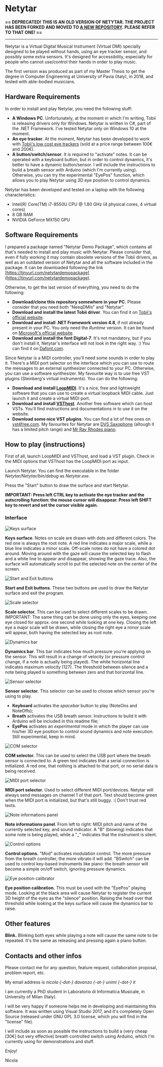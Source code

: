 # Netytar

**== DEPRECATED! THIS IS AN OLD VERSION OF NETYTAR. THE PROJECT HAS BEEN FORKED AND MOVED TO [A NEW REPOSITORY](https://github.com/LIMUNIMI/Netytar). PLEASE REFER TO THAT ONE! ==**

---

Netytar is a Virtual Digital Musical Instrument (Virtual DMI) specially designed to be played without hands, using an eye tracker sensor, and possibly some extra sensors. It's designed for accessibility, especially for people who cannot use/control their hands in order to play music.

The first version was produced as part of my Master Thesis to get the degree in Computer Engineering at University of Pavia (Italy), in 2018, and tested with able-bodied musicians.

## Hardware Requirements

In order to install and play Netytar, you need the following stuff:

* **A Windows PC**. Unfortunately, at the moment in which I'm writing, Tobii is releasing drivers only for Windows. Netytar is written in C#, part of the .NET Framework. I've tested Netytar only on Windows 10 at the moment.
* **An eye tracker**. At the moment, Netytar has been developed to work with [Tobii's low cost eye trackers](https://gaming.tobii.com/products/peripherals/) (sold at a price range between 100€ and 200€).
* **A button/switch/sensor**. It is required to "activate" notes. It can be operated with a keyboard button, but in order to control dynamics, it's better to have a dynamic button/sensor. I will include the instructions to build a breath sensor with Arduino (which I'm currently using). Otherwise, you can try the experimental "EyePos" function, which allows you to play Netytar using 3D eye position to control dynamics.

Netytar has been developed and tested on a laptop with the following characteristics:

* Intel(R) Core(TM) i7-8550U CPU @ 1.80 GHz (4 physical cores, 4 virtual cores)
* 8 GB RAM
* NVIDIA GeForce MX150 GPU

## Software Requirements

I prepared a package named "Netytar Demo Package", which contains all that's needed to install and play music with Netytar. Please consider that, even if fully working it may contain obsolete versions of the Tobii drivers, as well as an outdated version of Netytar and all the software included in the package. It can be downloaded following the link [https://tinyurl.com/netytardemopackage](https://tinyurl.com/netytardemopackage). 

Otherwise, to get the last version of everything, you need to do the following:

* **Download/clone this repository somewhere in your PC.** Please consider that you need both "NeeqDMIs" and "Netytar".
* **Download and install the latest Tobii driver**. You can find it on [Tobii's official website](https://gaming.tobii.com/getstarted/).
* **Download and install .NET Framework version 4.8**, if not already present in your PC. You only need the *Runtime* version. It can be found on [Microsoft's official website](https://dotnet.microsoft.com/download/dotnet-framework/net48).
* **Download and install the font Digital-7**. It's not mandatory, but if you don't install it, Netytar's interface will not look in the right way. :) You can find it on [Dafont.com](https://www.dafont.com/digital-7.font).

Since Netytar is a MIDI controller, you'll need some sounds in order to play it. There's a MIDI port selector on the interface which you can use to route the messages to an external synthesizer connected to your PC. Otherwise, you can use a software synthesizer. My favourite way is to use free VST plugins (Steinberg's virtual instruments). You can do the following:

* **Download and install [LoopMIDI](https://www.tobias-erichsen.de/software/loopmidi.html)**. It's a nice, free and lightweight software that you can use to create a virtual loopback MIDI cable. Just launch it and create a virtual MIDI port.
* **Download and install [VSThost](http://hermannseib.com/english/vsthost.htm)**. Another free software which can host VSTs. You'll find instructions and documentations in to use it on the website.
* **Download some nice VST plugins**. You can find a lot of free ones on [vst4free.com](http://www.vst4free.com/). My favourites for Netytar are [DVS Saxophone](http://www.vst4free.com/free_vst.php?id=187) (altough it has a limited pitch range) and [Mr Ray Rhodes piano](http://www.vst4free.com/free_vst.php?id=273).

## How to play (instructions)

First of all, launch LoopMIDI and VSThost, and load a VST plugin. Check in the MIDI options that VSThost has the LoopMIDI port as input.

Launch Netytar. You can find the executable in the folder *Netytar/Netytar/bin/debug* as *Netytar.exe*.

Press the "Start" button to draw the surface and start Netytar.

__**IMPORTANT: Press left CTRL key to activate the eye tracker and the autscrolling function: the mouse cursor will disappear. Press left SHIFT key to revert and set the cursor visible again.**__

### Interface

![Keys surface](https://raw.githubusercontent.com/Neeqstock/Netytar/master/Images/rm_surface.png) 

**Keys surface**. Notes on scale are drawn with  dots and different colors. The red one is always the root note. A red line indicates a major scale, while a blue line indicates a minor scale. Off-scale notes do not have a colored dot around. Moving around with the gaze will cause the selected key to flash and a white line to appear and disappear, showing the gaze trace. Also, the surface will automatically scroll to put the selected note on the center of the screen.

![Start and Exit buttons](https://raw.githubusercontent.com/Neeqstock/Netytar/master/Images/rm_line1.png) 

**Start and Exit buttons**. These two buttons are used to draw the Netytar surface and exit the program.

 ![Scale selector](https://raw.githubusercontent.com/Neeqstock/Netytar/master/Images/rm_scale.png)

**Scale selector.** This can be used to select different scales to be drawn. IMPORTANT: The same thing can be done using only the eyes, keeping one eye closed for approx. one second while looking at one key. Closing the left eye a major scale will be drawn, while closing the right eye a minor scale will appear, both having the selected key as root note.

![Dynamics bar](https://raw.githubusercontent.com/Neeqstock/Netytar/master/Images/rm_dynamics.png) 

**Dynamics bar**. This bar indicates how much pressure you're applying on the sensor. This will result in a change of velocity (or pressure control change, if a note is actually being played). The white horizontal line indicates maximum velocity (127). The threshold between silence and a note being played is something between zero and that horizontal line.

![Sensor selector](https://raw.githubusercontent.com/Neeqstock/Netytar/master/Images/rm_sensor.png) 

**Sensor selector.** This selector can be used to choose which sensor you're using to play.

* **Keyboard** activates the *spacebar* button to play (NoteOns and NoteOffs);
* **Breath** activates the USB breath sensor. Instructions to build it with Arduino will be included in this readme file;
* **EyePos** activates an *experimental* mode in which the player can use his/her 3D eye position to control sound dynamics and note execution. Still experimental, keep in mind.

![COM selector](https://raw.githubusercontent.com/Neeqstock/Netytar/master/Images/rm_com.png) 

**COM selector.** This can be used to select the USB port where the breath sensor is connected to. A green text indicates that a serial connection is initialized. A red one, that nothing is attached to that port, or no serial data is being received.

![MIDI port selector](https://raw.githubusercontent.com/Neeqstock/Netytar/master/Images/rm_midiport.png) 

**MIDI port selector.** Used to select different MIDI port/devices. Netytar will always send messages on channel 1 of that port. Text should become green when the MIDI port is initialized, but that's still buggy. :( Don't trust red texts.

![Note informations panel](https://raw.githubusercontent.com/Neeqstock/Netytar/master/Images/rm_noteinfo.png) 

**Note informations panel**. From left to right: MIDI pitch and name of the currently selected key, and sound indicator. A "B" (blowing) indicates that some note is being played, while a "_" indicates that the instrument is silent.

![Control options](https://raw.githubusercontent.com/Neeqstock/Netytar/master/Images/rm_soundmods.png)  

**Control options.** "Mod" activates modulation control. The more pressure from the breath controller, the more vibrato it will add. "BSwitch" can be used to control key-based instruments like piano: the breath sensor will become a simple on/off switch, ignoring pressure dynamics.

![Eye position calibrator](https://raw.githubusercontent.com/Neeqstock/Netytar/master/Images/rm_eyeposcal.png) 

**Eye position calibration.** This must be used with the "EyePos" playing mode. Looking at the black area will cause Netytar to register the current 3D height of the eyes as the "silence" position. Raising the head over that threshold while looking at the keys surface will cause the dynamics bar to raise.

## Other features

**Blink.** Blinking both eyes while playing a note will cause the same note to be repeated. It's the same as releasing and pressing again a piano button.

## Contacts and other infos

Please contact me for any question, feature request, collaboration proposal, problem report, etc.

My email address is *nicola {-dot-} davanzo {-at-} unimi {-dot-} it*

I am currently a PhD student in Laboratorio di Informatica Musicale, in University of Milan (Italy).

I will be very happy if someone helps me in developing and maintaining this software. It was written using Visual Studio 2017, and it's completely Open Source (released under GNU GPL 3.0 license, which you will find in the "license" file).

I will include as soon as possible the instructions to build a (very cheap [30€] but very effective) breath controlled switch using Arduino, which I'm currently using for demonstrations and stuff.



Enjoy!

Nicola
